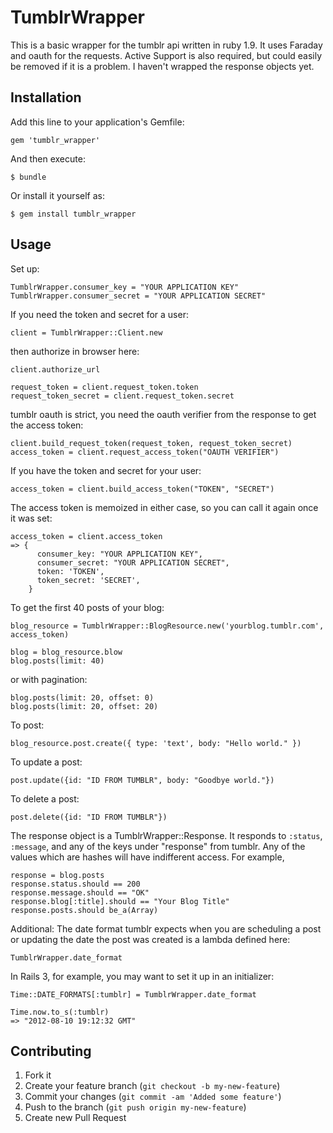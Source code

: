 # TumblrWrapper

This is a basic wrapper for the tumblr api written in ruby 1.9. 
It uses Faraday and oauth for the requests. 
Active Support is also required, but could easily be removed if it is a problem.
I haven't wrapped the response objects yet.

## Installation

Add this line to your application's Gemfile:

    gem 'tumblr_wrapper'

And then execute:

    $ bundle

Or install it yourself as:

    $ gem install tumblr_wrapper

## Usage

Set up:

    TumblrWrapper.consumer_key = "YOUR APPLICATION KEY"
    TumblrWrapper.consumer_secret = "YOUR APPLICATION SECRET"

If you need the token and secret for a user:

    client = TumblrWrapper::Client.new

then authorize in browser here:

    client.authorize_url

    request_token = client.request_token.token
    request_token_secret = client.request_token.secret

tumblr oauth is strict, you need the oauth verifier from the response to get the access token:

    client.build_request_token(request_token, request_token_secret)
    access_token = client.request_access_token("OAUTH VERIFIER")

If you have the token and secret for your user:

    access_token = client.build_access_token("TOKEN", "SECRET")

The access token is memoized in either case, so you can call it again once it was set:

    access_token = client.access_token
    => {
          consumer_key: "YOUR APPLICATION KEY",
          consumer_secret: "YOUR APPLICATION SECRET",
          token: 'TOKEN',
          token_secret: 'SECRET',
        }

To get the first 40 posts of your blog:

    blog_resource = TumblrWrapper::BlogResource.new('yourblog.tumblr.com', access_token)

    blog = blog_resource.blow
    blog.posts(limit: 40)

or with pagination:

    blog.posts(limit: 20, offset: 0)
    blog.posts(limit: 20, offset: 20)

To post:

    blog_resource.post.create({ type: 'text', body: "Hello world." })

To update a post:

    post.update({id: "ID FROM TUMBLR", body: "Goodbye world."})

To delete a post:

    post.delete({id: "ID FROM TUMBLR"})

The response object is a TumblrWrapper::Response.
It responds to `:status`, `:message`, and any of the keys under "response" from tumblr.
Any of the values which are hashes will have indifferent access.
For example,

    response = blog.posts
    response.status.should == 200
    response.message.should == "OK"
    response.blog[:title].should == "Your Blog Title"
    response.posts.should be_a(Array)

Additional:
The date format tumblr expects when you are scheduling a post or updating the date the post was created is a lambda defined here:

    TumblrWrapper.date_format

In Rails 3, for example, you may want to set it up in an initializer:

    Time::DATE_FORMATS[:tumblr] = TumblrWrapper.date_format

    Time.now.to_s(:tumblr)
    => "2012-08-10 19:12:32 GMT"

## Contributing

1. Fork it
2. Create your feature branch (`git checkout -b my-new-feature`)
3. Commit your changes (`git commit -am 'Added some feature'`)
4. Push to the branch (`git push origin my-new-feature`)
5. Create new Pull Request
